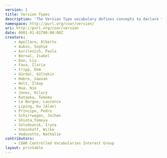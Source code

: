 ```yaml
---
version: 1
title: Version Types
description: 'The Version Type vocabulary defines concepts to declare the version of a resource. Multilingual labels regard regional distinctions in language and term. The concepts are adopted from the \"Journal Article Versions (JAV): Recommendations of the NISO/ALPSP JAV Technical Working Group\", https://www.niso.org/publications/niso-rp-8-2008-jav'
namespace: http://purl.org/coar/version/
uri: http://purl.org/coar/version
date: 0001-01-01T00:00:00Z
creators:
    - Apollaro, Alberto
    - Aubin, Sophie
    - Azrilevich, Paola
    - Bernal, Isabel
    - Dan, Liu
    - Fava, Ilaria
    - Fripp, Dom
    - Gürdal, Gültekin
    - Habre, Sawsan
    - Holt, Ilkay
    - Hua, Nie
    - Jones, Hilary
    - Kataoka, Tomoko
    - Le Borgne, Laurence
    - Liping, Ku (Alan)
    - Príncipe, Pedro
    - Schirrwagen, Jochen
    - Shiota,Tomoya
    - Solodovnik, Iryna
    - Steinhoff, Wilko
    - Vedovotto, Nathalie
contributors:
    - COAR Controlled Vocabularies Interest Group
layout: printable
---
```


